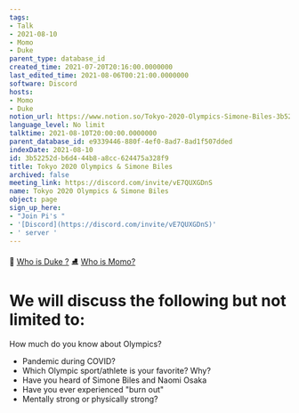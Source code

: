 ```yaml
---
tags:
- Talk
- 2021-08-10
- Momo
- Duke
parent_type: database_id
created_time: 2021-07-20T20:16:00.0000000
last_edited_time: 2021-08-06T00:21:00.0000000
software: Discord
hosts:
- Momo
- Duke
notion_url: https://www.notion.so/Tokyo-2020-Olympics-Simone-Biles-3b52252db6d444b8a8cc624475a328f9
language_level: No limit
talktime: 2021-08-10T20:00:00.0000000
parent_database_id: e9339446-880f-4ef0-8ad7-8ad1f507dded
indexDate: 2021-08-10
id: 3b52252d-b6d4-44b8-a8cc-624475a328f9
title: Tokyo 2020 Olympics & Simone Biles
archived: false
meeting_link: https://discord.com/invite/vE7QUXGDnS
name: Tokyo 2020 Olympics & Simone Biles
object: page
sign_up_here:
- "Join Pi's "
- '[Discord](https://discord.com/invite/vE7QUXGDnS)'
- ' server '
---
```



👑   [Who is Duke ?](/e0958ccc596f4efea798c99507f0f16e) 
⛸️  [Who is Momo?](/23f0f26c7f1547c0b08477c0c6f1f461) 

# We will discuss the following but not limited to:
How much do you know about Olympics?
   - Pandemic during COVID?
   - Which Olympic sport/athlete is your favorite? Why?
   - Have you heard of Simone Biles and Naomi Osaka
   - Have you ever experienced "burn out"
   - Mentally strong or physically strong?




